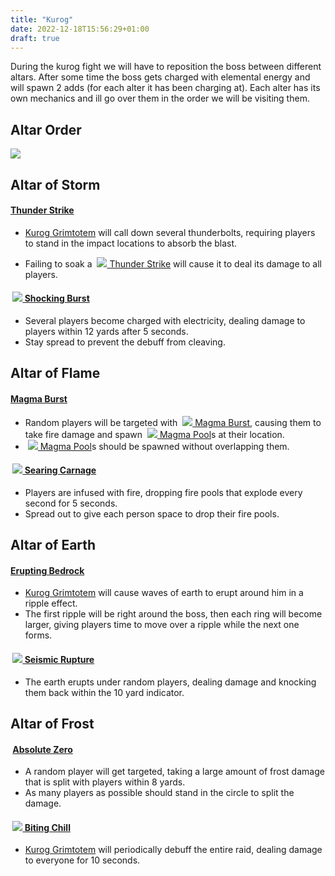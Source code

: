 ```yaml
---
title: "Kurog"
date: 2022-12-18T15:56:29+01:00
draft: true
---
```


During the kurog fight we will have to reposition the boss between different altars. After some time the boss gets charged with elemental energy and will spawn 2 adds (for each alter it has been charging at). Each alter has its own mechanics and ill go over them in the order we will be visiting them.

## Altar Order
![](https://wow.zamimg.com/uploads/guide/images/27043.jpg?maxWidth=1200)
## Altar of Storm
#### [Thunder Strike](https://www.wowhead.com/spell=374217/thunder-strike)
- [Kurog Grimtotem](https://www.wowhead.com/npc=181378/kurog-grimtotem) will call down several thunderbolts, requiring players to stand in the impact locations to absorb the blast.

- Failing to soak a  [![](https://wow.zamimg.com/images/wow/icons/tiny/ability_vehicle_electrocharge.gif) Thunder Strike](https://www.wowhead.com/spell=374217/thunder-strike) will cause it to deal its damage to all players.

####  [![](https://wow.zamimg.com/images/wow/icons/tiny/spell_nature_unrelentingstorm.gif) Shocking Burst](https://www.wowhead.com/spell=390920/shocking-burst)
- Several players become charged with electricity, dealing damage to players within 12 yards after 5 seconds.
- Stay spread to prevent the debuff from cleaving.

## Altar of Flame
#### [Magma Burst](https://www.wowhead.com/spell=382563/magma-burst)

-   Random players will be targeted with  [![](https://wow.zamimg.com/images/wow/icons/tiny/ability_rhyolith_magmaflow_wave.gif) Magma Burst](https://www.wowhead.com/spell=382563/magma-burst), causing them to take fire damage and spawn  [![](https://wow.zamimg.com/images/wow/icons/tiny/ability_rhyolith_lavapool.gif) Magma Pool](https://www.wowhead.com/spell=374554/magma-pool)s at their location.
-    [![](https://wow.zamimg.com/images/wow/icons/tiny/ability_rhyolith_lavapool.gif) Magma Pool](https://www.wowhead.com/spell=374554/magma-pool)s should be spawned without overlapping them.

####  [![](https://wow.zamimg.com/images/wow/icons/tiny/spell_fire_moltenblood.gif) Searing Carnage](https://www.wowhead.com/spell=374022/searing-carnage)


-   Players are infused with fire, dropping fire pools that explode every second for 5 seconds.
-   Spread out to give each person space to drop their fire pools.

## Altar of Earth

#### [Erupting Bedrock](https://www.wowhead.com/spell=395894/erupting-bedrock)

-   [Kurog Grimtotem](https://www.wowhead.com/npc=181378/kurog-grimtotem) will cause waves of earth to erupt around him in a ripple effect.
-   The first ripple will be right around the boss, then each ring will become larger, giving players time to move over a ripple while the next one forms.

####  [![](https://wow.zamimg.com/images/wow/icons/tiny/spell_nature_earthquake.gif) Seismic Rupture](https://www.wowhead.com/spell=374705/seismic-rupture)

-   The earth erupts under random players, dealing damage and knocking them back within the 10 yard indicator.

## Altar of Frost

####  [Absolute Zero](https://www.wowhead.com/spell=372456/absolute-zero)

-   A random player will get targeted, taking a large amount of frost damage that is split with players within 8 yards.
-   As many players as possible should stand in the circle to split the damage.


####  [![](https://wow.zamimg.com/images/wow/icons/tiny/spell_frost_arcticwinds.gif) Biting Chill](https://www.wowhead.com/spell=373678/biting-chill)

-   [Kurog Grimtotem](https://www.wowhead.com/npc=181378/kurog-grimtotem) will periodically debuff the entire raid, dealing damage to everyone for 10 seconds.


